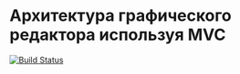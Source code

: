 # Архитектура графического редактора используя MVC
[![Build Status](https://travis-ci.org/boydad/HW5L12-Editor.svg?branch=master)](https://travis-ci.org/boydad/HW5L12-Editor)

